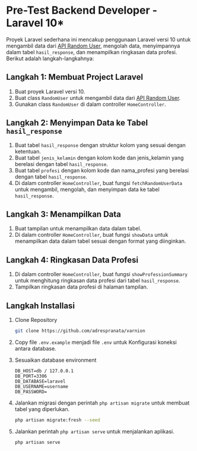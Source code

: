 # Pre-Test Backend Developer - Laravel 10*

Proyek Laravel sederhana ini mencakup penggunaan Laravel versi 10 untuk mengambil data dari [API Random User](https://randomuser.me/api/), mengolah data, menyimpannya dalam tabel `hasil_response`, dan menampilkan ringkasan data profesi. Berikut adalah langkah-langkahnya:

## Langkah 1: Membuat Project Laravel

1. Buat proyek Laravel versi 10.
2. Buat class `RandomUser` untuk mengambil data dari [API Random User](https://randomuser.me/api/).
3. Gunakan class `RandomUser` di dalam controller `HomeController`.

## Langkah 2: Menyimpan Data ke Tabel `hasil_response`

1. Buat tabel `hasil_response` dengan struktur kolom yang sesuai dengan ketentuan.
2. Buat tabel `jenis_kelamin` dengan kolom kode dan jenis_kelamin yang berelasi dengan tabel `hasil_response`.
3. Buat tabel `profesi` dengan kolom kode dan nama_profesi yang berelasi dengan tabel `hasil_response`.
4. Di dalam controller `HomeController`, buat fungsi `fetchRandomUserData` untuk mengambil, mengolah, dan menyimpan data ke tabel `hasil_response`.

## Langkah 3: Menampilkan Data

1. Buat tampilan untuk menampilkan data dalam tabel.
2. Di dalam controller `HomeController`, buat fungsi `showData` untuk menampilkan data dalam tabel sesuai dengan format yang diinginkan.

## Langkah 4: Ringkasan Data Profesi

1. Di dalam controller `HomeController`, buat fungsi `showProfessionSummary` untuk menghitung ringkasan data profesi dari tabel `hasil_response`.
2. Tampilkan ringkasan data profesi di halaman tampilan.


## Langkah Installasi

1. Clone Repository
    ```bash
    git clone https://github.com/adrespranata/varnion
    ```
2. Copy file `.env.example` menjadi file `.env` untuk Konfigurasi koneksi antara database.

3. Sesuaikan database environment
    ```
    DB_HOST=db / 127.0.0.1
    DB_PORT=3306
    DB_DATABASE=laravel
    DB_USERNAME=username
    DB_PASSWORD=
    ```
4. Jalankan migrasi dengan perintah `php artisan migrate` untuk membuat tabel yang diperlukan.
    ```bash
    php artisan migrate:fresh --seed
    ```
5. Jalankan perintah `php artisan serve` untuk menjalankan aplikasi.
    ```bash
    php artisan serve
    ```
